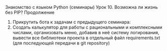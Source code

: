 Знакомство с языком Python (семинары)
Урок 10. Возможна ли жизнь без PIP? Продолжение

1.	Прикрутить бота к задачам с предыдущего семинара:
1.	Создать калькулятор для работы с рациональными и комплексными числами, организовать меню, добавив в неё систему логирования, вывести все библиотеки проекта в отдельный файл requirements.txt (для последующей передачи в git repository)
